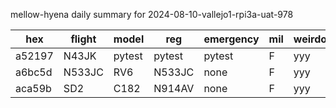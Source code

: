 mellow-hyena daily summary for 2024-08-10-vallejo1-rpi3a-uat-978

|hex|flight|model|reg|emergency|mil|weirdo|
|--|--|--|--|--|--|--|
|a52197|N43JK|pytest|pytest|pytest|F|yyy|
|a6bc5d|N533JC|RV6|N533JC|none|F|yyy|
|aca59b|SD2|C182|N914AV|none|F|yyy|
